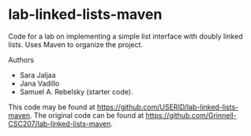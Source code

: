 # lab-linked-lists-maven

Code for a lab on implementing a simple list interface with doubly linked lists. Uses Maven to organize the project.

Authors

* Sara Jaljaa
* Jana Vadillo
* Samuel A. Rebelsky (starter code).

This code may be found at <https://github.com/USERID/lab-linked-lists-maven>. The original code can be found at <https://github.com/Grinnell-CSC207/lab-linked-lists-maven>.
